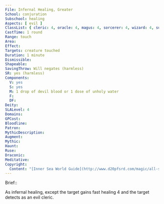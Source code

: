 ```yaml
---
File: Infernal Healing, Greater
School: conjuration
Subschool: healing
Aspects: [ evil ]
ClassList: { cleric: 4, oracle: 4, magus: 4, sorcerer: 4, wizard: 4, summoner: 4, unchained summoner: 4, witch: 4 }
CastTime: 1 round
Range: touch
Area: 
Effect: 
Targets: creature touched
Duration: 1 minute
Dismissible: 
Shapeable: 
SavingThrow: Will negates (harmless)
SR: yes (harmless)
Components:
  V: yes
  S: yes
  M: 1 drop of devil blood or 1 dose of unholy water
  F: 
  DF: 
Deity: 
SLALevel: 4
Domains: 
GPCost: 
Bloodline: 
Patron: 
MythicDescription: 
Augment: 
Mythic: 
Haunt: 
Ruse: 
Draconic: 
Meditative: 
Copyright:
  Content: "[Inner Sea World Guide](http://www.d20pfsrd.com/magic/all-spells/i/infernal-healing)"
---
```

Brief:: 

As infernal healing, except the target gains fast healing 4 and the target detects as an evil cleric.
